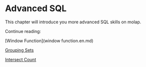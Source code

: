 # Advanced SQL

This chapter will introduce you more advanced SQL skills on molap. 

Continue reading:

[Window Function](window function.en.md)

[Grouping Sets](grouping_sets.en.md)

[Intersect Count](intersect_count.en.md)


